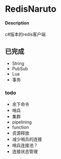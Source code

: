 # RedisNaruto

#### Description
c#版本的redis客户端

## 已完成

- String
- PubSub
- Lua
- 事务
### todo
- 余下命令
- 哨兵
- 集群
- pipelining
- function
- 资源释放
- 减少哨兵的连接
- 哨兵连接池？
- 连接状态管理